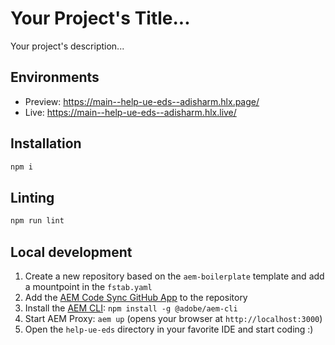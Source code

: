 # Your Project's Title...
Your project's description...

## Environments
- Preview: https://main--help-ue-eds--adisharm.hlx.page/
- Live: https://main--help-ue-eds--adisharm.hlx.live/

## Installation

```sh
npm i
```

## Linting

```sh
npm run lint
```

## Local development

1. Create a new repository based on the `aem-boilerplate` template and add a mountpoint in the `fstab.yaml`
1. Add the [AEM Code Sync GitHub App](https://github.com/apps/aem-code-sync) to the repository
1. Install the [AEM CLI](https://github.com/adobe/helix-cli): `npm install -g @adobe/aem-cli`
1. Start AEM Proxy: `aem up` (opens your browser at `http://localhost:3000`)
1. Open the `help-ue-eds` directory in your favorite IDE and start coding :)
